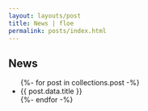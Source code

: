 ```yaml
---
layout: layouts/post
title: News | floe
permalink: posts/index.html
---
```

<div id="content" class="floe-content">
    <div class="flc-toc-tocContainer toc"> </div>
    <h2> News </h2>
    <div class="floe-news-archive">
        <ul>
            {%- for post in collections.post -%}
              <li> {{ post.data.title }} </li>
            {%- endfor -%}
        </ul>
    </div>
</div>
